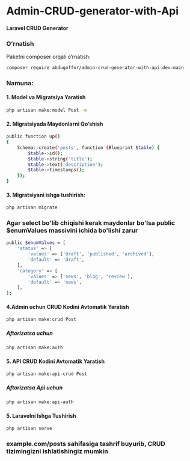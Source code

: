 ﻿# Admin-CRUD-generator-with-Api

#### Laravel CRUD Generator 

### O‘rnatish

Paketni composer orqali o‘rnatish:

```bash
composer require abdugoffor/admin-crud-generator-with-api:dev-main
```
### Namuna:
#### 1. Model va Migratsiya Yaratish

```bash
php artisan make:model Post -m
```
#### 2. Migratsiyada Maydonlarni Qo‘shish

``` bash
public function up()
{
    Schema::create('posts', function (Blueprint $table) {
        $table->id();
        $table->string('title');
        $table->text('description');
        $table->timestamps();
    });
}
```
#### 3. Migratsiyani ishga tushirish:

```bash
php artisan migrate
```

### Agar select bo'lib chiqishi kerak maydonlar bo'lsa public $enumValues massivini ichida bo'lishi zarur
```bash
public $enumValues = [
    'status' => [
        'values' => ['draft', 'published', 'archived'],
        'default' => 'draft',
    ],
    'category' => [
        'values' => ['news', 'blog', 'review'],
        'default' => 'news',
    ],
];
```
#### 4.Admin uchun CRUD Kodini Avtomatik Yaratish

```bash
php artisan make:crud Post
```
##### Aftorizatsa uchun

```bash
php artisan make:auth
```

#### 5. API CRUD Kodini Avtomatik Yaratish

```bash
php artisan make:api-crud Post
```
##### Aftorizatsa Api uchun

```bash
php artisan make:api-auth
```
#### 5. Laravelni Ishga Tushirish
```bash
php artisan serve
```
### example.com/posts sahifasiga tashrif buyurib, CRUD tizimingizni ishlatishingiz mumkin

